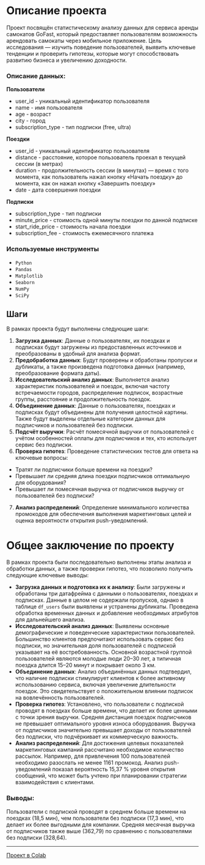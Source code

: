 # Описание проекта
Проект посвящён статистическому анализу данных для сервиса аренды самокатов GoFast, который предоставляет пользователям возможность арендовать самокаты через мобильное приложение. Цель исследования — изучить поведение пользователей, выявить ключевые тенденции и проверить гипотезы, которые могут способствовать развитию бизнеса и увеличению доходности.

### Описание данных:
**Пользователи**
- user_id - уникальный идентификатор пользователя
- name - имя пользователя
- age  - возраст
- city  - город
- subscription_type - тип подписки (free, ultra)

**Поездки**
- user_id - уникальный идентификатор пользователя
- distance  - расстояние, которое пользователь проехал в текущей сессии (в метрах)
- duration - продолжительность сессии (в минутах) — время с того момента, как пользователь нажал кнопку «Начать поездку» до момента, как он нажал кнопку «Завершить поездку»
- date - дата совершения поездки

**Подписки**
- subscription_type - тип подписки
- minute_price - стоимость одной минуты поездки по данной подписке
- start_ride_price - стоимость начала поездки
- subscription_fee - стоимость ежемесячного платежа

### Используемые инструменты
- `Python`
- `Pandas`
- `Matplotlib`
- `Seaborn`
- `NumPy`
- `SciPy`

## Шаги
В рамках проекта будут выполнены следующие шаги:
1.   **Загрузка данных**: Данные о пользователях, их поездках и подписках будут загружены из предоставленных источников и преобразованы в удобный для анализа формат.
2.   **Предобработка данных**: Будут проверены и обработаны пропуски и дубликаты, а также произведена подготовка данных (например, преобразование формата даты).
3.   **Исследовательский анализ данных**: Выполняется анализ характеристик пользователей и поездок, включая частоту встречаемости городов, распределение подписок, возрастные группы, расстояние и продолжительность поездок.
4.   **Объединение данных**: Данные о пользователях, поездках и подписках будут объединены для получения целостной картины. Также будут выделены отдельные категории данных для подписчиков и пользователей без подписки.
5.   **Подсчёт выручки**: Расчёт помесячной выручки от пользователей с учётом особенностей оплаты для подписчиков и тех, кто использует сервис без подписки.
6.   **Проверка гипотез**: Проведение статистических тестов для ответа на ключевые вопросы:
  *   Тратят ли подписчики больше времени на поездки?
  *   Превышает ли средняя длина поездки подписчиков оптимальную для оборудования?
  *   Превышает ли помесячная выручка от подписчиков выручку от пользователей без подписки?
7.   **Анализ распределений**: Определение минимального количества промокодов для обеспечения выполнения маркетинговых целей и оценка вероятности открытия push-уведомлений.

# Общее заключение по проекту
В рамках проекта были последовательно выполнены этапы анализа и обработки данных, а также проверки гипотез, что позволило получить следующие ключевые выводы:
*   **Загрузка данных и подготовка их к анализу**: Были загружены и обработаны три датафрейма с данными о пользователях, поездках и подписках. Данные в целом не содержали пропусков, однако в таблице `df_users` были выявлены и устранены дубликаты. Проведена обработка временных данных и добавление необходимых атрибутов для дальнейшего анализа.
*   **Исследовательский анализ данных**: Выявлены основные демографические и поведенческие характеристики пользователей. Большинство клиентов предпочитают использовать сервис без подписки, но значительная доля пользователей с подпиской указывает на её востребованность. Основной возрастной группой пользователей являются молодые люди 20–30 лет, а типичная поездка длится 15–20 минут и покрывает около 3 км.
*   **Объединение данных**: Анализ объединённых данных подтвердил, что наличие подписки стимулирует клиентов к более активному использованию сервиса, включая увеличение длительности поездок. Это свидетельствует о положительном влиянии подписок на вовлечённость пользователей.
*   **Проверка гипотез**: Установлено, что пользователи с подпиской проводят в поездках больше времени, что делает их более ценными с точки зрения выручки. Средняя дистанция поездок подписчиков не превышает оптимального уровня износа оборудования. Выручка от подписчиков значительно превышает доходы от пользователей без подписки, что подчёркивает их коммерческую важность.
*   **Анализ распределений**: Для достижения целевых показателей маркетинговых кампаний рассчитано необходимое количество рассылок. Например, для привлечения 100 пользователей необходимо разослать не менее 1161 промокод. Анализ push-уведомлений показал вероятность 15,37 % уровня открытия сообщений, что может быть учтено при планировании стратегии взаимодействия с клиентами.

### **Выводы**:
Пользователи с подпиской проводят в среднем больше времени на поездках (18,5 мин), чем пользователи без подписки (17,3 мин), что делает их более выгодными для компании. Средняя месячная выручка от подписчиков также выше (362,79) по сравнению с пользователями без подписки (328,64).

---
[Проект в Colab](https://colab.research.google.com/drive/1FsevA2UUJtkWO-QGKabgMhkVC4iVFdFh?usp=sharing)
